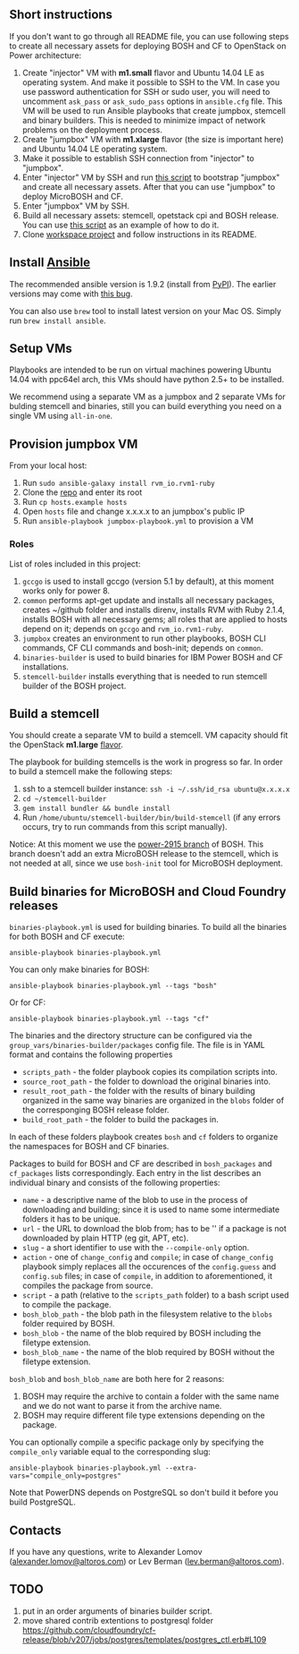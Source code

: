 ## Short instructions

If you don't want to go through all README file, you can use following steps to create all necessary assets for deploying BOSH and CF to OpenStack on Power architecture:

1. Create "injector" VM with __m1.small__ flavor and Ubuntu 14.04 LE as operating system. And make it possible to SSH to the VM. In case you use password authentication for SSH or sudo user, you will need to uncomment `ask_pass` or `ask_sudo_pass` options in `ansible.cfg` file. This VM will be used to run Ansible playbooks that create jumpbox, stemcell and binary builders. This is needed to minimize impact of network problems on the deployment process.
1. Create "jumpbox" VM with __m1.xlarge__ flavor (the size is important here) and Ubuntu 14.04 LE operating system. 
1. Make it possible to establish SSH connection from "injector" to "jumpbox".
1. Enter "injector" VM by SSH and run [this script](https://gist.github.com/allomov/46b5b936a3ffce152933#file-bootstrap-jumpbox-sh) to bootstrap "jumpbox" and create all necessary assets. After that you can use "jumpbox" to deploy MicroBOSH and CF.
1. Enter "jumpbox" VM by SSH.
1. Build all necessary assets: stemcell, opetstack cpi and BOSH release. You can use [this script](https://gist.github.com/allomov/46b5b936a3ffce152933#file-deploy-microbosh-sh) as an example of how to do it.
1. Clone [workspace project](https://github.com/Altoros/ibm-power-bosh-workspace) and follow instructions in its README.

## Install [Ansible](http://www.ansible.com/)

The recommended ansible version is 1.9.2 (install from [PyPI](https://pypi.python.org/pypi/ansible/1.9.2)). The earlier versions may come with [this bug](https://github.com/rvm/rvm1-ansible/issues/44).

You can also use `brew` tool to install latest version on your Mac OS. Simply run `brew install ansible`.

## Setup VMs

Playbooks are intended to be run on virtual machines powering Ubuntu 14.04 with ppc64el arch, this VMs should have python 2.5+ to be installed.

We recommend using a separate VM as a jumpbox and 2 separate VMs for bulding stemcell and binaries, still you can build everything you need on a single VM using `all-in-one`.

## Provision jumpbox VM

From your local host:

1. Run `sudo ansible-galaxy install rvm_io.rvm1-ruby`
1. Clone the [repo](https://github.com/Altoros/power-bosh-jumpbox-bootstrap.git) and enter its root
1. Run `cp hosts.example hosts`
1. Open `hosts` file and change x.x.x.x to an jumpbox's public IP
1. Run `ansible-playbook jumpbox-playbook.yml` to provision a VM

### Roles

List of roles included in this project:

1. `gccgo` is used to install gccgo (version 5.1 by default), at this moment works only for power 8.
1. `common` performs apt-get update and installs all necessary packages, creates ~/github folder and installs direnv, installs RVM with Ruby 2.1.4, installs BOSH with all necessary gems; all roles that are applied to hosts depend on it; depends on `gccgo` and `rvm_io.rvm1-ruby`.
1. `jumpbox` creates an environment to run other playbooks, BOSH CLI commands, CF CLI commands and bosh-init; depends on `common`.
1. `binaries-builder` is used to build binaries for IBM Power BOSH and CF installations.
1. `stemcell-builder` installs everything that is needed to run stemcell builder of the BOSH project.


## Build a stemcell

You should create a separate VM to build a stemcell. VM capacity should fit the OpenStack __m1.large__ [flavor](http://docs.openstack.org/openstack-ops/content/flavors.html).

The playbook for building stemcells is the work in progress so far. In order to build a stemcell make the following steps:

1. ssh to a stemcell builder instance: `ssh -i ~/.ssh/id_rsa ubuntu@x.x.x.x`
1. `cd ~/stemcell-builder`
1. `gem install bundler && bundle install`
1. Run `/home/ubuntu/stemcell-builder/bin/build-stemcell` (if any errors occurs, try to run commands from this script manually).

Notice: At this moment we use the [power-2915 branch](https://github.com/Altoros/bosh/tree/power-2915) of BOSH. This branch doesn't add an extra MicroBOSH release to the stemcell, which is not needed at all, since we use `bosh-init` tool for MicroBOSH deployment.

## Build binaries for MicroBOSH and Cloud Foundry releases

`binaries-playbook.yml` is used for building binaries. To build all the binaries for both BOSH and CF execute:

```
ansible-playbook binaries-playbook.yml
```

You can only make binaries for BOSH:

```
ansible-playbook binaries-playbook.yml --tags "bosh"
```

Or for CF:

```
ansible-playbook binaries-playbook.yml --tags "cf"
```

The binaries and the directory structure can be configured via the `group_vars/binaries-builder/packages` config file. The file is in YAML format and contains the following properties

* `scripts_path` - the folder playbook copies its compilation scripts into.
* `source_root_path` - the folder to download the original binaries into.
* `result_root_path` - the folder with the results of binary building organized in the same way binaries are organized in the `blobs` folder of the corresponging BOSH release folder.
* `build_root_path` - the folder to build the packages in.

In each of these folders playbook creates `bosh` and `cf` folders to organize the namespaces for BOSH and CF binaries.

Packages to build for BOSH and CF are described in `bosh_packages` and `cf_packages` lists correspondingly. Each entry in the list describes an individual binary and consists of the following properties:

* `name` - a descriptive name of the blob to use in the process of downloading and building; since it is used to name some intermediate folders it has to be unique.
* `url` - the URL to download the blob from; has to be '' if a package is not downloaded by plain HTTP (eg git, APT, etc).
* `slug` - a short identifier to use with the `--compile-only` option.
* `action` - one of `change_config` and `compile`; in case of `change_config` playbook simply replaces all the occurences of the `config.guess` and `config.sub` files; in case of `compile`, in addition to aforementioned, it compiles the package from source.
* `script` - a path (relative to the `scripts_path` folder) to a bash script used to compile the package.
* `bosh_blob_path` - the blob path in the filesystem relative to the `blobs` folder required by BOSH.
* `bosh_blob` - the name of the blob required by BOSH including the filetype extension.
* `bosh_blob_name` - the name of the blob required by BOSH without the filetype extension.

`bosh_blob` and `bosh_blob_name` are both here for 2 reasons:
1. BOSH may require the archive to contain a folder with the same name and we do not want to parse it from the archive name.
2. BOSH may require different file type extensions depending on the package.

You can optionally compile a specific package only by specifying the `compile_only` variable equal to the corresponding slug:

```
ansible-playbook binaries-playbook.yml --extra-vars="compile_only=postgres"
```

Note that PowerDNS depends on PostgreSQL so don't build it before you build PostgreSQL.

## Contacts

If you have any questions, write to Alexander Lomov (alexander.lomov@altoros.com) or Lev Berman (lev.berman@altoros.com).

## TODO

1. put in an order arguments of binaries builder script.
1. move shared contrib extentions to postgresql folder https://github.com/cloudfoundry/cf-release/blob/v207/jobs/postgres/templates/postgres_ctl.erb#L109
